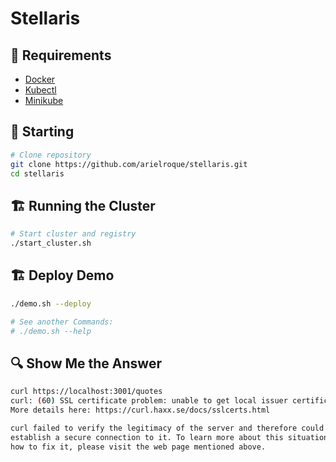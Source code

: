 # Stellaris

## :bookmark: Requirements
- [Docker](https://docs.docker.com/engine/install/ubuntu/) 
- [Kubectl](https://kubernetes.io/docs/tasks/tools/install-kubectl-linux/)
- [Minikube](https://minikube.sigs.k8s.io/docs/start/)

## :triangular_flag_on_post: Starting


```bash
# Clone repository
git clone https://github.com/arielroque/stellaris.git
cd stellaris
```

## :building_construction: Running the Cluster

```bash
# Start cluster and registry
./start_cluster.sh
```

## :building_construction: Deploy Demo 

```bash
./demo.sh --deploy

# See another Commands:
# ./demo.sh --help
```

## :mag: Show Me the Answer


```bash
curl https://localhost:3001/quotes
curl: (60) SSL certificate problem: unable to get local issuer certificate
More details here: https://curl.haxx.se/docs/sslcerts.html

curl failed to verify the legitimacy of the server and therefore could not
establish a secure connection to it. To learn more about this situation and
how to fix it, please visit the web page mentioned above.
```